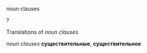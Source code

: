 noun clauses

?


Translations of _noun clauses_

_noun clauses_
**существительные**, **существительное**